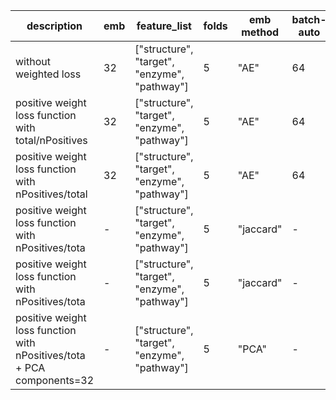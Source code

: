 | description | emb | feature_list | folds | emb method | batch-auto | batch-model | epoch-auto | epoch-model | dropout | LR | accuracy | auc | f1 | aupr | recall | specificity | precision | 
|-------------|-----|--------------|-------|-----------|------------|---|----------|------------|-------------|---------|----------|-----|----|--|--|--|--|
| without weighted loss | 32 | ["structure", "target", "enzyme", "pathway"] | 5 | "AE" | 64 | 64 | 10 | 10 | 0.4 | 0.001 | 48.5% | 58% | 23% | 31% | 67% | 46% | 13%
| positive weight loss function with total/nPositives | 32 | ["structure", "target", "enzyme", "pathway"] | 5 | "AE" | 64 | 64 | 10 | 10 | 0.4 | 0.001 | 37.8% | 55.2% | 22.1% | 26.9% | 75% | 33% | 13.3%
| positive weight loss function with nPositives/total | 32 |["structure", "target", "enzyme", "pathway"] | 5 | "AE" | 64 | 64 | 10 | 10 | 0.4 | 0.001 | 54.2% | 59% | 23.2% | 17.8% | 60.5% | 53% | 14.3%
| positive weight loss function with nPositives/tota | - | ["structure", "target", "enzyme", "pathway"] | 5 | "jaccard" | - | 64 | - | 10 | 0.4 | 0.001 | 77.1% | 71.4% | 32% | 29.1% | 47% | 81% | 24.5%
| positive weight loss function with nPositives/tota | - | ["structure", "target", "enzyme", "pathway"] | 5 | "jaccard" | - | 64 | - | 500 | 0.4 | 0.001 | 77.8% | 76.1% | 38.1% | 39.5% | 52.6% | 81.1% | 31.5%
| positive weight loss function with nPositives/tota + PCA components=32 | - | ["structure", "target", "enzyme", "pathway"] | 5 | "PCA" | - | 64 | - | 50 | 0.4 | 0.001 | 82.3% | 79.5% | 40.7% | 37.3% | 53% | 86.1% | 33.5%

